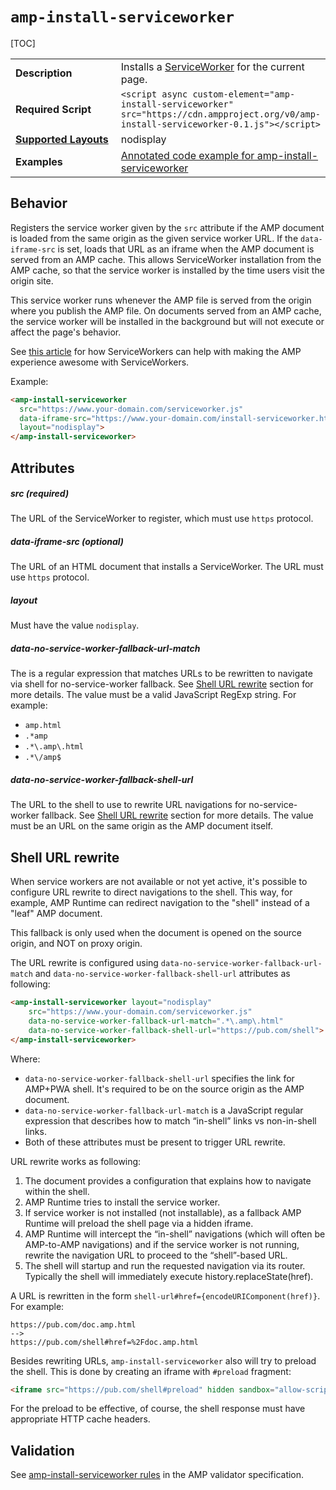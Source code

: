 <!---
Copyright 2015 The AMP HTML Authors. All Rights Reserved.

Licensed under the Apache License, Version 2.0 (the "License");
you may not use this file except in compliance with the License.
You may obtain a copy of the License at

      http://www.apache.org/licenses/LICENSE-2.0

Unless required by applicable law or agreed to in writing, software
distributed under the License is distributed on an "AS-IS" BASIS,
WITHOUT WARRANTIES OR CONDITIONS OF ANY KIND, either express or implied.
See the License for the specific language governing permissions and
limitations under the License.
-->

# <a name="amp-install-serviceworker"></a> `amp-install-serviceworker`

[TOC]

<table>
  <tr>
    <td width="40%"><strong>Description</strong></td>
    <td>Installs a <a href="https://developers.google.com/web/fundamentals/primers/service-worker/">ServiceWorker</a> for the current page.</td>
  </tr>
  <tr>
    <td width="40%"><strong>Required Script</strong></td>
    <td><code>&lt;script async custom-element="amp-install-serviceworker" src="https://cdn.ampproject.org/v0/amp-install-serviceworker-0.1.js">&lt;/script></code></td>
  </tr>
  <tr>
    <td class="col-fourty"><strong><a href="https://www.ampproject.org/docs/guides/responsive/control_layout.html">Supported Layouts</a></strong></td>
    <td>nodisplay</td>
  </tr>
  <tr>
    <td width="40%"><strong>Examples</strong></td>
    <td><a href="https://ampbyexample.com/components/amp-install-serviceworker/">Annotated code example for amp-install-serviceworker</a></td>
  </tr>
</table>

## Behavior

Registers the service worker given by the `src` attribute if the AMP document is loaded from the same origin as the given service worker URL. If the `data-iframe-src` is set, loads that URL as an iframe when the AMP document is served from an AMP cache. This allows ServiceWorker installation from the AMP cache, so that the service worker is installed by the time users visit the origin site.

This service worker runs whenever the AMP file is served from the origin where you publish the AMP file. On documents served from an AMP cache, the service worker will be installed in the background but will not execute or affect the page's behavior.

See [this article](https://medium.com/@cramforce/amps-and-websites-in-the-age-of-the-service-worker-8369841dc962) for how ServiceWorkers can help with making the AMP experience awesome with ServiceWorkers.

Example:

```html
<amp-install-serviceworker
  src="https://www.your-domain.com/serviceworker.js"
  data-iframe-src="https://www.your-domain.com/install-serviceworker.html"
  layout="nodisplay">
</amp-install-serviceworker>
```

## Attributes

##### src (required)

The URL of the ServiceWorker to register, which must use `https` protocol.

##### data-iframe-src (optional)

The URL of an HTML document that installs a ServiceWorker. The URL must use `https` protocol.

##### layout

Must have the value `nodisplay`.

##### data-no-service-worker-fallback-url-match

The is a regular expression that matches URLs to be rewritten to navigate via shell for no-service-worker fallback. See [Shell URL rewrite](#shell-url-rewrite) section for more details. The value must be a valid JavaScript RegExp string. For example:
 - `amp.html`
 - `.*amp`
 - `.*\.amp\.html`
 - `.*\/amp$`

##### data-no-service-worker-fallback-shell-url

The URL to the shell to use to rewrite URL navigations for no-service-worker fallback. See [Shell URL rewrite](#shell-url-rewrite) section for more details. The value must be an URL on the same origin as the AMP document itself.

## Shell URL rewrite

When service workers are not available or not yet active, it's possible to configure URL rewrite to direct navigations to the shell. This way, for example, AMP Runtime can redirect navigation to the "shell" instead of
a "leaf" AMP document.

This fallback is only used when the document is opened on the source origin, and NOT on proxy origin.

The URL rewrite is configured using `data-no-service-worker-fallback-url-match` and `data-no-service-worker-fallback-shell-url`
attributes as following:

```html
<amp-install-serviceworker layout="nodisplay"
    src="https://www.your-domain.com/serviceworker.js"
    data-no-service-worker-fallback-url-match=".*\.amp\.html"
    data-no-service-worker-fallback-shell-url="https://pub.com/shell">
</amp-install-serviceworker>
```

Where:
 - `data-no-service-worker-fallback-shell-url` specifies the link for AMP+PWA shell. It's required to be on the source origin as the AMP document.
 - `data-no-service-worker-fallback-url-match` is a JavaScript regular expression that describes how to match “in-shell” links vs non-in-shell links.
 - Both of these attributes must be present to trigger URL rewrite.

URL rewrite works as following:
 1. The document provides a configuration that explains how to navigate within the shell.
 2. AMP Runtime tries to install the service worker.
 3. If service worker is not installed (not installable), as a fallback AMP Runtime will preload the shell page via a hidden iframe.
 4. AMP Runtime will intercept the “in-shell” navigations (which will often be AMP-to-AMP navigations) and if the service worker is not running, rewrite the navigation URL to proceed to the “shell”-based URL.
 5. The shell will startup and run the requested navigation via its router. Typically the shell will immediately execute history.replaceState(href).

A URL is rewritten in the form `shell-url#href={encodeURIComponent(href)}`. For example:
```text
https://pub.com/doc.amp.html
-->
https://pub.com/shell#href=%2Fdoc.amp.html
```

Besides rewriting URLs, `amp-install-serviceworker` also will try to preload the shell. This is done by creating an iframe with `#preload` fragment:

```html
<iframe src="https://pub.com/shell#preload" hidden sandbox="allow-scripts allow-same-origin"></iframe>
```

For the preload to be effective, of course, the shell response must have appropriate HTTP cache headers.

## Validation

See [amp-install-serviceworker rules](https://github.com/ampproject/amphtml/blob/master/extensions/amp-install-serviceworker/validator-amp-install-serviceworker.protoascii) in the AMP validator specification.
